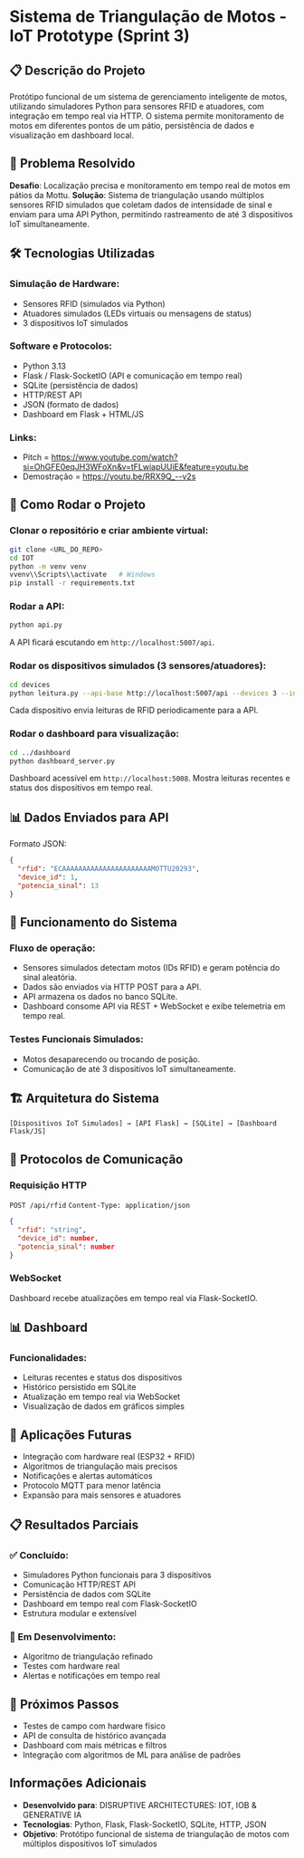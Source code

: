 # Sistema de Triangulação de Motos - IoT Prototype (Sprint 3)

## 📋 Descrição do Projeto

Protótipo funcional de um sistema de gerenciamento inteligente de motos, utilizando simuladores Python para sensores RFID e atuadores, com integração em tempo real via HTTP. O sistema permite monitoramento de motos em diferentes pontos de um pátio, persistência de dados e visualização em dashboard local.

## 🎯 Problema Resolvido

**Desafio**: Localização precisa e monitoramento em tempo real de motos em pátios da Mottu.
**Solução**: Sistema de triangulação usando múltiplos sensores RFID simulados que coletam dados de intensidade de sinal e enviam para uma API Python, permitindo rastreamento de até 3 dispositivos IoT simultaneamente.

## 🛠 Tecnologias Utilizadas

### Simulação de Hardware:

*   Sensores RFID (simulados via Python)
*   Atuadores simulados (LEDs virtuais ou mensagens de status)
*   3 dispositivos IoT simulados

### Software e Protocolos:

*   Python 3.13
*   Flask / Flask-SocketIO (API e comunicação em tempo real)
*   SQLite (persistência de dados)
*   HTTP/REST API
*   JSON (formato de dados)
*   Dashboard em Flask + HTML/JS

### Links:

*   Pitch = https://www.youtube.com/watch?si=OhGFE0eqJH3WFoXn&v=tFLwiapUUiE&feature=youtu.be
*   Demostração = https://youtu.be/RRX9Q_--v2s

## 🔧 Como Rodar o Projeto

### Clonar o repositório e criar ambiente virtual:

```bash
git clone <URL_DO_REPO>
cd IOT
python -m venv venv
vvenv\\Scripts\\activate   # Windows
pip install -r requirements.txt
```

### Rodar a API:

```bash
python api.py
```

A API ficará escutando em `http://localhost:5007/api`.

### Rodar os dispositivos simulados (3 sensores/atuadores):

```bash
cd devices
python leitura.py --api-base http://localhost:5007/api --devices 3 --interval 3
```

Cada dispositivo envia leituras de RFID periodicamente para a API.

### Rodar o dashboard para visualização:

```bash
cd ../dashboard
python dashboard_server.py
```

Dashboard acessível em `http://localhost:5008`.
Mostra leituras recentes e status dos dispositivos em tempo real.

## 📊 Dados Enviados para API

Formato JSON:

```json
{
  "rfid": "ECAAAAAAAAAAAAAAAAAAAAAAMOTTU20293",
  "device_id": 1,
  "potencia_sinal": 13
}
```

## 🔄 Funcionamento do Sistema

### Fluxo de operação:

*   Sensores simulados detectam motos (IDs RFID) e geram potência do sinal aleatória.
*   Dados são enviados via HTTP POST para a API.
*   API armazena os dados no banco SQLite.
*   Dashboard consome API via REST + WebSocket e exibe telemetria em tempo real.

### Testes Funcionais Simulados:

*   Motos desaparecendo ou trocando de posição.
*   Comunicação de até 3 dispositivos IoT simultaneamente.

## 🏗 Arquitetura do Sistema

`[Dispositivos IoT Simulados] → [API Flask] → [SQLite] → [Dashboard Flask/JS]`

## 📡 Protocolos de Comunicação

### Requisição HTTP

`POST /api/rfid`
`Content-Type: application/json`

```json
{
  "rfid": "string",
  "device_id": number,
  "potencia_sinal": number
}
```

### WebSocket

Dashboard recebe atualizações em tempo real via Flask-SocketIO.

## 📊 Dashboard

### Funcionalidades:

*   Leituras recentes e status dos dispositivos
*   Histórico persistido em SQLite
*   Atualização em tempo real via WebSocket
*   Visualização de dados em gráficos simples

## 🔮 Aplicações Futuras

*   Integração com hardware real (ESP32 + RFID)
*   Algoritmos de triangulação mais precisos
*   Notificações e alertas automáticos
*   Protocolo MQTT para menor latência
*   Expansão para mais sensores e atuadores

## 📋 Resultados Parciais

### ✅ Concluído:

*   Simuladores Python funcionais para 3 dispositivos
*   Comunicação HTTP/REST API
*   Persistência de dados com SQLite
*   Dashboard em tempo real com Flask-SocketIO
*   Estrutura modular e extensível

### 🔄 Em Desenvolvimento:

*   Algoritmo de triangulação refinado
*   Testes com hardware real
*   Alertas e notificações em tempo real

## 🚀 Próximos Passos

*   Testes de campo com hardware físico
*   API de consulta de histórico avançada
*   Dashboard com mais métricas e filtros
*   Integração com algoritmos de ML para análise de padrões

## Informações Adicionais

*   **Desenvolvido para**: DISRUPTIVE ARCHITECTURES: IOT, IOB & GENERATIVE IA
*   **Tecnologias**: Python, Flask, Flask-SocketIO, SQLite, HTTP, JSON
*   **Objetivo**: Protótipo funcional de sistema de triangulação de motos com múltiplos dispositivos IoT simulados

